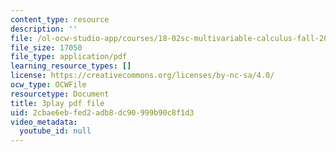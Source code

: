 ```yaml
---
content_type: resource
description: ''
file: /ol-ocw-studio-app/courses/18-02sc-multivariable-calculus-fall-2010/2cbae6ebfed2adb8dc90999b90c8f1d3_vnWXYI4UQrs.pdf
file_size: 17050
file_type: application/pdf
learning_resource_types: []
license: https://creativecommons.org/licenses/by-nc-sa/4.0/
ocw_type: OCWFile
resourcetype: Document
title: 3play pdf file
uid: 2cbae6eb-fed2-adb8-dc90-999b90c8f1d3
video_metadata:
  youtube_id: null
---
```

